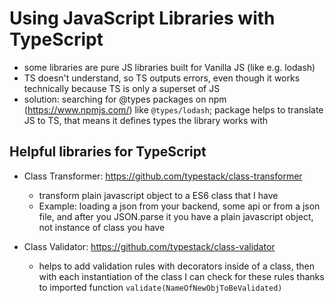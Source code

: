 # Using JavaScript Libraries with TypeScript

- some libraries are pure JS libraries built for Vanilla JS (like e.g. lodash)
- TS doesn't understand, so TS outputs errors, even though it works technically because TS is only a superset of JS
- solution: searching for @types packages on npm (https://www.npmjs.com/) like `@types/lodash`; package helps to translate JS to TS, that means it defines types the library works with

## Helpful libraries for TypeScript

- Class Transformer: <https://github.com/typestack/class-transformer>

  - transform plain javascript object to a ES6 class that I have
  - Example: loading a json from your backend, some api or from a json file, and after you JSON.parse it you have a plain javascript object, not instance of class you have

- Class Validator: <https://github.com/typestack/class-validator>
  - helps to add validation rules with decorators inside of a class, then with each instantiation of the class I can check for these rules thanks to imported function `validate(NameOfNewObjToBeValidated)`
